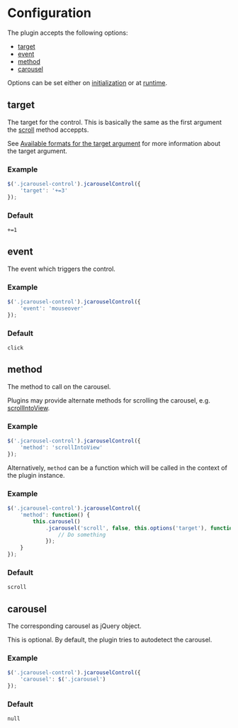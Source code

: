 Configuration
=============

The plugin accepts the following options:

* [target](#target)
* [event](#event)
* [method](#method)
* [carousel](#carousel)

Options can be set either on [initialization](installation.md#setup) or at
[runtime](api.md#reload).


target
------

The target for the control. This is basically the same as the first argument
the [scroll](../../../reference/api.md#scroll) method acceppts.

See [Available formats for the target argument](../../../reference/api.md#available-formats-for-the-target-argument)
for more information about the target argument.

### Example

```javascript
$('.jcarousel-control').jcarouselControl({
    'target': '+=3'
});
```

### Default

`+=1`


event
-----

The event which triggers the control.

### Example

```javascript
$('.jcarousel-control').jcarouselControl({
    'event': 'mouseover'
});
````

### Default

`click`


method
------

The method to call on the carousel.

Plugins may provide alternate methods for scrolling the carousel, e.g.
[scrollIntoView](../../scrollintoview/).

### Example

```javascript
$('.jcarousel-control').jcarouselControl({
    'method': 'scrollIntoView'
});
```

Alternatively, `method` can be a function which will be called in the context of
the plugin instance.

### Example

```javascript
$('.jcarousel-control').jcarouselControl({
    'method': function() {
        this.carousel()
            .jcarousel('scroll', false, this.options('target'), function() {
                // Do something
            });
    }
});
```

### Default

`scroll`


carousel
--------

The corresponding carousel as jQuery object.

This is optional. By default, the plugin tries to autodetect the carousel.

### Example

```javascript
$('.jcarousel-control').jcarouselControl({
    'carousel': $('.jcarousel')
});
```

### Default

`null`
